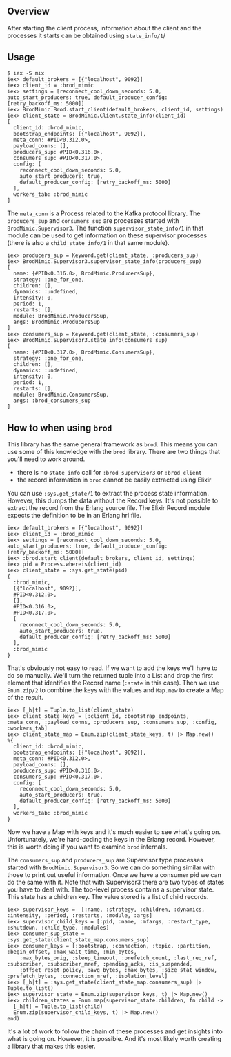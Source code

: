 ## Overview

After starting the client process, information about the client and the processes it starts can
be obtained using `state_info/1`/

## Usage

```
$ iex -S mix
iex> default_brokers = [{"localhost", 9092}]
iex> client_id = :brod_mimic
iex> settings = [reconnect_cool_down_seconds: 5.0, auto_start_producers: true, default_producer_config: [retry_backoff_ms: 5000]]
iex> BrodMimic.Brod.start_client(default_brokers, client_id, settings)
iex> client_state = BrodMimic.Client.state_info(client_id)
[
  client_id: :brod_mimic,
  bootstrap_endpoints: [{"localhost", 9092}],
  meta_conn: #PID<0.312.0>,
  payload_conns: [],
  producers_sup: #PID<0.316.0>,
  consumers_sup: #PID<0.317.0>,
  config: [
    reconnect_cool_down_seconds: 5.0,
    auto_start_producers: true,
    default_producer_config: [retry_backoff_ms: 5000]
  ],
  workers_tab: :brod_mimic
]
```

The `meta_conn` is a Process related to the Kafka protocol library. The `producers_sup` and
`consumers_sup` are processes started with `BrodMimic.Supervisor3`. The function
`supervisor_state_info/1` in that module can be used to get information on these supervisor
processes (there is also a `child_state_info/1` in that same module).

```
iex> producers_sup = Keyword.get(client_state, :producers_sup)
iex> BrodMimic.Supervisor3.supervisor_state_info(producers_sup)
[
  name: {#PID<0.316.0>, BrodMimic.ProducersSup},
  strategy: :one_for_one,
  children: [],
  dynamics: :undefined,
  intensity: 0,
  period: 1,
  restarts: [],
  module: BrodMimic.ProducersSup,
  args: BrodMimic.ProducersSup
]
iex> consumers_sup = Keyword.get(client_state, :consumers_sup)
iex> BrodMimic.Supervisor3.state_info(consumers_sup)
[
  name: {#PID<0.317.0>, BrodMimic.ConsumersSup},
  strategy: :one_for_one,
  children: [],
  dynamics: :undefined,
  intensity: 0,
  period: 1,
  restarts: [],
  module: BrodMimic.ConsumersSup,
  args: :brod_consumers_sup
]
```

## How to when using `brod`

This library has the same general framework as `brod`. This means you can use some of
this knowledge with the `brod` library. There are two things that you'll need to
work around.

- there is no `state_info` call for `:brod_supervisor3` or `:brod_client`
- the record information in `brod` cannot be easily extracted using Elixir

You can use `:sys.get_state/1` to extract the process state information. However, this
dumps the data without the Record keys. It's not possible to extract the record from
the Erlang source file. The Elixir Record module expects the definition to be in an
Erlang hrl file.

```
iex> default_brokers = [{"localhost", 9092}]
iex> client_id = :brod_mimic
iex> settings = [reconnect_cool_down_seconds: 5.0, auto_start_producers: true, default_producer_config: [retry_backoff_ms: 5000]]
iex> :brod.start_client(default_brokers, client_id, settings)
iex> pid = Process.whereis(client_id)
iex> client_state = :sys.get_state(pid)
{
  :brod_mimic,
  [{"localhost", 9092}],
  #PID<0.312.0>,
  [],
  #PID<0.316.0>,
  #PID<0.317.0>,
  [
    reconnect_cool_down_seconds: 5.0,
    auto_start_producers: true,
    default_producer_config: [retry_backoff_ms: 5000]
  ],
  :brod_mimic
}
```

That's obviously not easy to read. If we want to add the keys we'll have to do so manually. We'll turn
the returned tuple into a List and drop the first element that identifies the Record name (`:state` in
this case). Then we use `Enum.zip/2` to combine the keys with the values and `Map.new` to create a Map
of the result.

```
iex> [_h|t] = Tuple.to_list(client_state)
iex> client_state_keys = [:client_id, :bootstrap_endpoints, :meta_conn, :payload_conns, :producers_sup, :consumers_sup, :config, :workers_tab]
iex> client_state_map = Enum.zip(client_state_keys, t) |> Map.new()
%{
  client_id: :brod_mimic,
  bootstrap_endpoints: [{"localhost", 9092}],
  meta_conn: #PID<0.312.0>,
  payload_conns: [],
  producers_sup: #PID<0.316.0>,
  consumers_sup: #PID<0.317.0>,
  config: [
    reconnect_cool_down_seconds: 5.0,
    auto_start_producers: true,
    default_producer_config: [retry_backoff_ms: 5000]
  ],
  workers_tab: :brod_mimic
}
```

Now we have a Map with keys and it's much easier to see what's going on. Unfortunately, we're hard-coding the keys in the
Erlang record. However, this is worth doing if you want to examine `brod` internals.

The `consumers_sup` and `producers_sup` are Supervisor type processes started with `BrodMimic.Supervisor3`. So
we can do something similar with those to print out useful information. Once we have a consumer pid we can do the
same with it. Note that with Supervisor3 there are two types of states you have to deal with. The top-level process
contains a supervisor state. This state has a children key. The value stored is a list of child records.

```
iex> supervisor_keys =  [:name, :strategy, :children, :dynamics, :intensity, :period, :restarts, :module, :args]
iex> supervisor_child_keys = [:pid, :name, :mfargs, :restart_type, :shutdown, :child_type, :modules]
iex> consumer_sup_state = :sys.get_state(client_state_map.consumers_sup)
iex> consumer_keys = [:bootstrap, :connection, :topic, :partition, :begin_offset, :max_wait_time, :min_bytes,
    :max_bytes_orig, :sleep_timeout, :prefetch_count, :last_req_ref, :subscriber, :subscriber_mref, :pending_acks, :is_suspended,
    :offset_reset_policy, :avg_bytes, :max_bytes, :size_stat_window, :prefetch_bytes, :connection_mref, :isolation_level]
iex> [_h|t] = :sys.get_state(client_state_map.consumers_sup) |> Tuple.to_list()
iex> supervisor_state = Enum.zip(supervisor_keys, t) |> Map.new()
iex> children_states = Enum.map(supervisor_state.children, fn child ->
  [_h|t] = Tuple.to_list(child)
  Enum.zip(supervisor_child_keys, t) |> Map.new()
end)
```

It's a lot of work to follow the chain of these processes and get insights into what is going on. However,
it is possible. And it's most likely worth creating a library that makes this easier.

